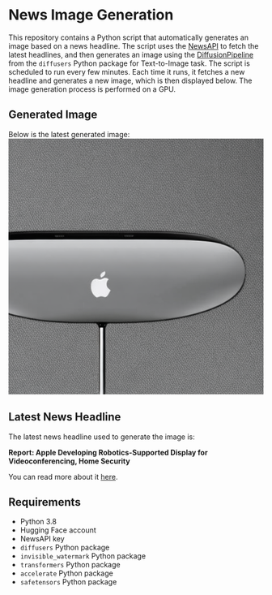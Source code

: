 # News Image Generation
This repository contains a Python script that automatically generates an image based on a news headline. The script uses the [NewsAPI](https://newsapi.org/) to fetch the latest headlines, and then generates an image using the [DiffusionPipeline](https://github.com/huggingface/diffusers) from the `diffusers` Python package for Text-to-Image task.
The script is scheduled to run every few minutes. Each time it runs, it fetches a new headline and generates a new image, which is then displayed below. The image generation process is performed on a GPU.

## Generated Image
Below is the latest generated image:
![Generated Image](image.png)

## Latest News Headline
The latest news headline used to generate the image is:

**Report: Apple Developing Robotics-Supported Display for Videoconferencing, Home Security**

You can read more about it [here](https://news.google.com/rss/articles/CBMivgFBVV95cUxQVnhnU215RkV5bjJLMDhBWTBuY0lkNTJrc1FxbWpTNko5eDRaSldxNU5YckpJWk5ENEJBV0ZRUmdzT0JGV0p3ZHpGMkYyWE15V0hibU5qOUc4SS1CRGJua1FXWVZ6WGtSZHlJU21veng3dlphLTMwTlY4cU9JSURUY3pPWC1VM0wzXzBqYW5iSGcwdi0tOEVBRldUS053TF9QenV0ODFmZU5oNVl6V21tRThBVW9NeWRXQ1ZuMjdR?oc=5).

## Requirements
- Python 3.8
- Hugging Face account
- NewsAPI key
- `diffusers` Python package
- `invisible_watermark` Python package
- `transformers` Python package
- `accelerate` Python package
- `safetensors` Python package
